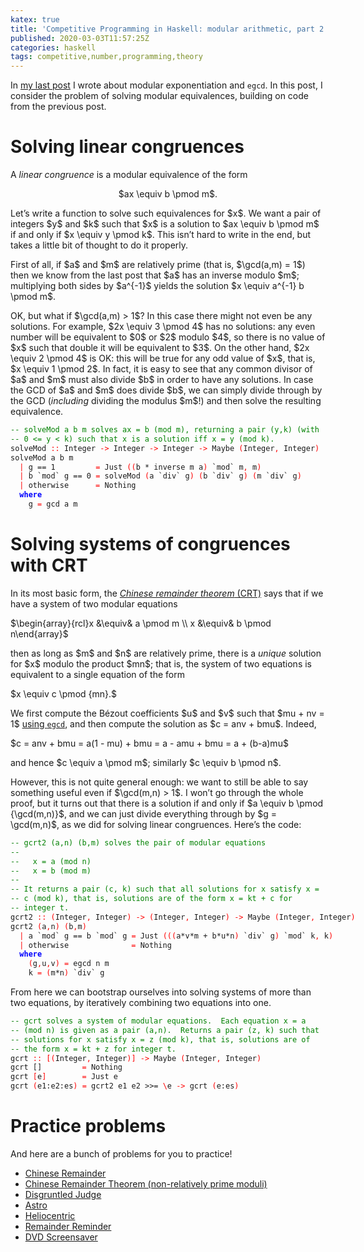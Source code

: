 ```yaml
---
katex: true
title: 'Competitive Programming in Haskell: modular arithmetic, part 2'
published: 2020-03-03T11:57:25Z
categories: haskell
tags: competitive,number,programming,theory
---
```


<p>In <a href="https://byorgey.wordpress.com/2020/02/15/competitive-programming-in-haskell-modular-arithmetic-part-1/">my last post</a> I wrote about modular exponentiation and <code>egcd</code>. In this post, I consider the problem of solving modular equivalences, building on code from the previous post.</p>
<h1 id="solving-linear-congruences">Solving linear congruences</h1>
<p>A <em>linear congruence</em> is a modular equivalence of the form</p>
<div style="text-align:center;">
<p>$ax \equiv b \pmod m$.</p>
</div>
<p>Let’s write a function to solve such equivalences for $x$. We want a pair of integers $y$ and $k$ such that $x$ is a solution to $ax \equiv b \pmod m$ if and only if $x \equiv y \pmod k$. This isn’t hard to write in the end, but takes a little bit of thought to do it properly.</p>
<p>First of all, if $a$ and $m$ are relatively prime (that is, $\gcd(a,m) = 1$) then we know from the last post that $a$ has an inverse modulo $m$; multiplying both sides by $a^{-1}$ yields the solution $x \equiv a^{-1} b \pmod m$.</p>
<p>OK, but what if $\gcd(a,m) &gt; 1$? In this case there might not even be any solutions. For example, $2x \equiv 3 \pmod 4$ has no solutions: any even number will be equivalent to $0$ or $2$ modulo $4$, so there is no value of $x$ such that double it will be equivalent to $3$. On the other hand, $2x \equiv 2 \pmod 4$ is OK: this will be true for any odd value of $x$, that is, $x \equiv 1 \pmod 2$. In fact, it is easy to see that any common divisor of $a$ and $m$ must also divide $b$ in order to have any solutions. In case the GCD of $a$ and $m$ does divide $b$, we can simply divide through by the GCD (<em>including</em> dividing the modulus $m$!) and then solve the resulting equivalence.</p>
<pre class="sourceCode haskell"><code class="sourceCode haskell"><span style="color:green;">-- solveMod a b m solves ax = b (mod m), returning a pair (y,k) (with</span>
<span style="color:green;">-- 0 &lt;= y &lt; k) such that x is a solution iff x = y (mod k).</span>
<span>solveMod</span> <span style="color:red;">::</span> <span>Integer</span> <span style="color:red;">-&gt;</span> <span>Integer</span> <span style="color:red;">-&gt;</span> <span>Integer</span> <span style="color:red;">-&gt;</span> <span>Maybe</span> <span style="color:red;">(</span><span>Integer</span><span style="color:red;">,</span> <span>Integer</span><span style="color:red;">)</span>
<span>solveMod</span> <span>a</span> <span>b</span> <span>m</span>
  <span style="color:red;">|</span> <span>g</span> <span>==</span> <span class="hs-num">1</span>         <span style="color:red;">=</span> <span>Just</span> <span style="color:red;">(</span><span style="color:red;">(</span><span>b</span> <span>*</span> <span>inverse</span> <span>m</span> <span>a</span><span style="color:red;">)</span> <span>`mod`</span> <span>m</span><span style="color:red;">,</span> <span>m</span><span style="color:red;">)</span>
  <span style="color:red;">|</span> <span>b</span> <span>`mod`</span> <span>g</span> <span>==</span> <span class="hs-num">0</span> <span style="color:red;">=</span> <span>solveMod</span> <span style="color:red;">(</span><span>a</span> <span>`div`</span> <span>g</span><span style="color:red;">)</span> <span style="color:red;">(</span><span>b</span> <span>`div`</span> <span>g</span><span style="color:red;">)</span> <span style="color:red;">(</span><span>m</span> <span>`div`</span> <span>g</span><span style="color:red;">)</span>
  <span style="color:red;">|</span> <span>otherwise</span>      <span style="color:red;">=</span> <span>Nothing</span>
  <span style="color:blue;font-weight:bold;">where</span>
    <span>g</span> <span style="color:red;">=</span> <span>gcd</span> <span>a</span> <span>m</span></code></pre>
<h1 id="solving-systems-of-congruences-with-crt">Solving systems of congruences with CRT</h1>
<p>In its most basic form, the <a href="https://mathlesstraveled.com/2019/04/05/more-words-about-pww-25-the-chinese-remainder-theorem/"><em>Chinese remainder theorem</em> (CRT)</a> says that if we have a system of two modular equations</p>
<p>$\begin{array}{rcl}x &\equiv& a \pmod m \\ x &\equiv& b \pmod n\end{array}$</p>
<p>then as long as $m$ and $n$ are relatively prime, there is a <em>unique</em> solution for $x$ modulo the product $mn$; that is, the system of two equations is equivalent to a single equation of the form</p>
<p>$x \equiv c \pmod {mn}.$</p>
<p>We first compute the Bézout coefficients $u$ and $v$ such that $mu + nv = 1$ <a href="https://byorgey.wordpress.com/2020/02/15/competitive-programming-in-haskell-modular-arithmetic-part-1/">using <code>egcd</code></a>, and then compute the solution as $c = anv + bmu$. Indeed,</p>
<p>$c = anv + bmu = a(1 - mu) + bmu = a - amu + bmu = a + (b-a)mu$</p>
<p>and hence $c \equiv a \pmod m$; similarly $c \equiv b \pmod n$.</p>
<p>However, this is not quite general enough: we want to still be able to say something useful even if $\gcd(m,n) &gt; 1$. I won’t go through the whole proof, but it turns out that there is a solution if and only if $a \equiv b \pmod {\gcd(m,n)}$, and we can just divide everything through by $g = \gcd(m,n)$, as we did for solving linear congruences. Here’s the code:</p>
<pre class="sourceCode haskell"><code class="sourceCode haskell"><span style="color:green;">-- gcrt2 (a,n) (b,m) solves the pair of modular equations</span>
<span style="color:green;">--</span>
<span style="color:green;">--   x = a (mod n)</span>
<span style="color:green;">--   x = b (mod m)</span>
<span style="color:green;">--</span>
<span style="color:green;">-- It returns a pair (c, k) such that all solutions for x satisfy x =</span>
<span style="color:green;">-- c (mod k), that is, solutions are of the form x = kt + c for</span>
<span style="color:green;">-- integer t.</span>
<span>gcrt2</span> <span style="color:red;">::</span> <span style="color:red;">(</span><span>Integer</span><span style="color:red;">,</span> <span>Integer</span><span style="color:red;">)</span> <span style="color:red;">-&gt;</span> <span style="color:red;">(</span><span>Integer</span><span style="color:red;">,</span> <span>Integer</span><span style="color:red;">)</span> <span style="color:red;">-&gt;</span> <span>Maybe</span> <span style="color:red;">(</span><span>Integer</span><span style="color:red;">,</span> <span>Integer</span><span style="color:red;">)</span>
<span>gcrt2</span> <span style="color:red;">(</span><span>a</span><span style="color:red;">,</span><span>n</span><span style="color:red;">)</span> <span style="color:red;">(</span><span>b</span><span style="color:red;">,</span><span>m</span><span style="color:red;">)</span>
  <span style="color:red;">|</span> <span>a</span> <span>`mod`</span> <span>g</span> <span>==</span> <span>b</span> <span>`mod`</span> <span>g</span> <span style="color:red;">=</span> <span>Just</span> <span style="color:red;">(</span><span style="color:red;">(</span><span style="color:red;">(</span><span>a</span><span>*</span><span>v</span><span>*</span><span>m</span> <span>+</span> <span>b</span><span>*</span><span>u</span><span>*</span><span>n</span><span style="color:red;">)</span> <span>`div`</span> <span>g</span><span style="color:red;">)</span> <span>`mod`</span> <span>k</span><span style="color:red;">,</span> <span>k</span><span style="color:red;">)</span>
  <span style="color:red;">|</span> <span>otherwise</span>              <span style="color:red;">=</span> <span>Nothing</span>
  <span style="color:blue;font-weight:bold;">where</span>
    <span style="color:red;">(</span><span>g</span><span style="color:red;">,</span><span>u</span><span style="color:red;">,</span><span>v</span><span style="color:red;">)</span> <span style="color:red;">=</span> <span>egcd</span> <span>n</span> <span>m</span>
    <span>k</span> <span style="color:red;">=</span> <span style="color:red;">(</span><span>m</span><span>*</span><span>n</span><span style="color:red;">)</span> <span>`div`</span> <span>g</span></code></pre>
<p>From here we can bootstrap ourselves into solving systems of more than two equations, by iteratively combining two equations into one.</p>
<pre class="sourceCode haskell"><code class="sourceCode haskell"><span style="color:green;">-- gcrt solves a system of modular equations.  Each equation x = a</span>
<span style="color:green;">-- (mod n) is given as a pair (a,n).  Returns a pair (z, k) such that</span>
<span style="color:green;">-- solutions for x satisfy x = z (mod k), that is, solutions are of</span>
<span style="color:green;">-- the form x = kt + z for integer t.</span>
<span>gcrt</span> <span style="color:red;">::</span> <span style="color:red;">[</span><span style="color:red;">(</span><span>Integer</span><span style="color:red;">,</span> <span>Integer</span><span style="color:red;">)</span><span style="color:red;">]</span> <span style="color:red;">-&gt;</span> <span>Maybe</span> <span style="color:red;">(</span><span>Integer</span><span style="color:red;">,</span> <span>Integer</span><span style="color:red;">)</span>
<span>gcrt</span> <span>[]</span>         <span style="color:red;">=</span> <span>Nothing</span>
<span>gcrt</span> <span style="color:red;">[</span><span>e</span><span style="color:red;">]</span>        <span style="color:red;">=</span> <span>Just</span> <span>e</span>
<span>gcrt</span> <span style="color:red;">(</span><span>e1</span><span>:</span><span>e2</span><span>:</span><span>es</span><span style="color:red;">)</span> <span style="color:red;">=</span> <span>gcrt2</span> <span>e1</span> <span>e2</span> <span>&gt;&gt;=</span> <span style="color:red;">\</span><span>e</span> <span style="color:red;">-&gt;</span> <span>gcrt</span> <span style="color:red;">(</span><span>e</span><span>:</span><span>es</span><span style="color:red;">)</span></code></pre>
<h1 id="practice-problems">Practice problems</h1>
<p>And here are a bunch of problems for you to practice!</p>
<ul>
<li><a href="http://open.kattis.com/problems/chineseremainder">Chinese Remainder</a></li>
<li><a href="http://open.kattis.com/problems/generalchineseremainder">Chinese Remainder Theorem (non-relatively prime moduli)</a></li>
<li><a href="http://open.kattis.com/problems/disgruntledjudge">Disgruntled Judge</a></li>
<li><a href="http://open.kattis.com/problems/astro">Astro</a></li>
<li><a href="http://open.kattis.com/problems/heliocentric">Heliocentric</a></li>
<li><a href="http://open.kattis.com/problems/remainderreminder">Remainder Reminder</a></li>
<li><a href="http://open.kattis.com/problems/dvdscreensaver">DVD Screensaver</a></li>
</ul>

